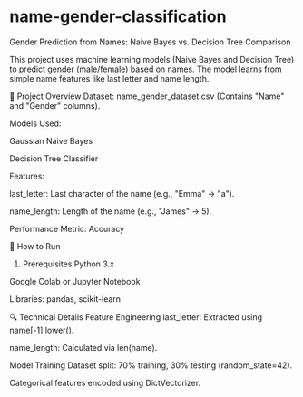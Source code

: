 # name-gender-classification
Gender Prediction from Names: Naive Bayes vs. Decision Tree Comparison

This project uses machine learning models (Naive Bayes and Decision Tree) to predict gender (male/female) based on names. The model learns from simple name features like last letter and name length.

📌 Project Overview
Dataset: name_gender_dataset.csv (Contains "Name" and "Gender" columns).

Models Used:

Gaussian Naive Bayes

Decision Tree Classifier

Features:

last_letter: Last character of the name (e.g., "Emma" → "a").

name_length: Length of the name (e.g., "James" → 5).

Performance Metric: Accuracy

🚀 How to Run
1. Prerequisites
Python 3.x

Google Colab or Jupyter Notebook

Libraries:
pandas, scikit-learn

🔍 Technical Details
Feature Engineering
last_letter: Extracted using name[-1].lower().

name_length: Calculated via len(name).

Model Training
Dataset split: 70% training, 30% testing (random_state=42).

Categorical features encoded using DictVectorizer.
